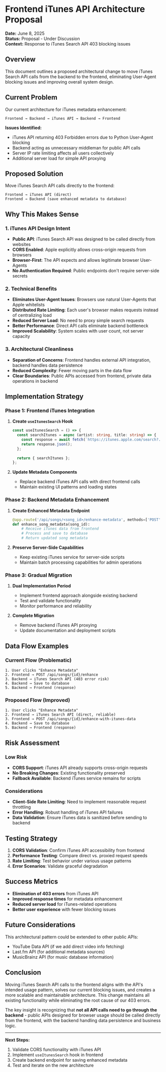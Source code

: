 # Frontend iTunes API Architecture Proposal

**Date:** June 8, 2025  
**Status:** Proposal - Under Discussion  
**Context:** Response to iTunes Search API 403 blocking issues

## Overview

This document outlines a proposed architectural change to move iTunes Search API calls from the backend to the frontend, eliminating User-Agent blocking issues and improving overall system design.

## Current Problem

Our current architecture for iTunes metadata enhancement:

```
Frontend → Backend → iTunes API → Backend → Frontend
```

**Issues Identified:**
- iTunes API returning 403 Forbidden errors due to Python User-Agent blocking
- Backend acting as unnecessary middleman for public API calls
- Server IP rate limiting affects all users collectively
- Additional server load for simple API proxying

## Proposed Solution

Move iTunes Search API calls directly to the frontend:

```
Frontend → iTunes API (direct)
Frontend → Backend (save enhanced metadata to database)
```

## Why This Makes Sense

### 1. iTunes API Design Intent
- **Public API**: iTunes Search API was designed to be called directly from websites
- **CORS Enabled**: Apple explicitly allows cross-origin requests from browsers
- **Browser-First**: The API expects and allows legitimate browser User-Agents
- **No Authentication Required**: Public endpoints don't require server-side secrets

### 2. Technical Benefits
- **Eliminates User-Agent Issues**: Browsers use natural User-Agents that Apple whitelists
- **Distributed Rate Limiting**: Each user's browser makes requests instead of centralizing load
- **Reduced Server Load**: No need to proxy simple search requests
- **Better Performance**: Direct API calls eliminate backend bottleneck
- **Improved Scalability**: System scales with user count, not server capacity

### 3. Architectural Cleanliness
- **Separation of Concerns**: Frontend handles external API integration, backend handles data persistence
- **Reduced Complexity**: Fewer moving parts in the data flow
- **Clear Boundaries**: Public APIs accessed from frontend, private data operations in backend

## Implementation Strategy

### Phase 1: Frontend iTunes Integration

1. **Create `useItunesSearch` Hook**
   ```typescript
   const useItunesSearch = () => {
     const searchItunes = async (artist: string, title: string) => {
       const response = await fetch(`https://itunes.apple.com/search?...`);
       return response.json();
     };
     
     return { searchItunes };
   };
   ```

2. **Update Metadata Components**
   - Replace backend iTunes API calls with direct frontend calls
   - Maintain existing UI patterns and loading states

### Phase 2: Backend Metadata Enhancement

1. **Create Enhanced Metadata Endpoint**
   ```python
   @app.route('/api/songs/<song_id>/enhance-metadata', methods=['POST'])
   def enhance_song_metadata(song_id):
       # Receive iTunes data from frontend
       # Process and save to database
       # Return updated song metadata
   ```

2. **Preserve Server-Side Capabilities**
   - Keep existing iTunes service for server-side scripts
   - Maintain batch processing capabilities for admin operations

### Phase 3: Gradual Migration

1. **Dual Implementation Period**
   - Implement frontend approach alongside existing backend
   - Test and validate functionality
   - Monitor performance and reliability

2. **Complete Migration**
   - Remove backend iTunes API proxying
   - Update documentation and deployment scripts

## Data Flow Examples

### Current Flow (Problematic)
```
1. User clicks "Enhance Metadata" 
2. Frontend → POST /api/songs/{id}/enhance
3. Backend → iTunes Search API (403 error risk)
4. Backend → Save to database
5. Backend → Frontend (response)
```

### Proposed Flow (Improved)
```
1. User clicks "Enhance Metadata"
2. Frontend → iTunes Search API (direct, reliable)
3. Frontend → POST /api/songs/{id}/enhance-with-itunes-data
4. Backend → Save to database
5. Backend → Frontend (response)
```

## Risk Assessment

### Low Risk
- **CORS Support**: iTunes API already supports cross-origin requests
- **No Breaking Changes**: Existing functionality preserved
- **Fallback Available**: Backend iTunes service remains for scripts

### Considerations
- **Client-Side Rate Limiting**: Need to implement reasonable request throttling
- **Error Handling**: Robust handling of iTunes API failures
- **Data Validation**: Ensure iTunes data is sanitized before sending to backend

## Testing Strategy

1. **CORS Validation**: Confirm iTunes API accessibility from frontend
2. **Performance Testing**: Compare direct vs. proxied request speeds
3. **Rate Limiting**: Test behavior under various usage patterns
4. **Error Scenarios**: Validate graceful degradation

## Success Metrics

- **Elimination of 403 errors** from iTunes API
- **Improved response times** for metadata enhancement
- **Reduced server load** for iTunes-related operations
- **Better user experience** with fewer blocking issues

## Future Considerations

This architectural pattern could be extended to other public APIs:
- YouTube Data API (if we add direct video info fetching)
- Last.fm API (for additional metadata sources)
- MusicBrainz API (for music database information)

## Conclusion

Moving iTunes Search API calls to the frontend aligns with the API's intended usage pattern, solves our current blocking issues, and creates a more scalable and maintainable architecture. This change maintains all existing functionality while eliminating the root cause of our 403 errors.

The key insight is recognizing that **not all API calls need to go through the backend** - public APIs designed for browser usage should be called directly from the frontend, with the backend handling data persistence and business logic.

---

**Next Steps:**
1. Validate CORS functionality with iTunes API
2. Implement `useItunesSearch` hook in frontend
3. Create backend endpoint for saving enhanced metadata
4. Test and iterate on the new architecture
